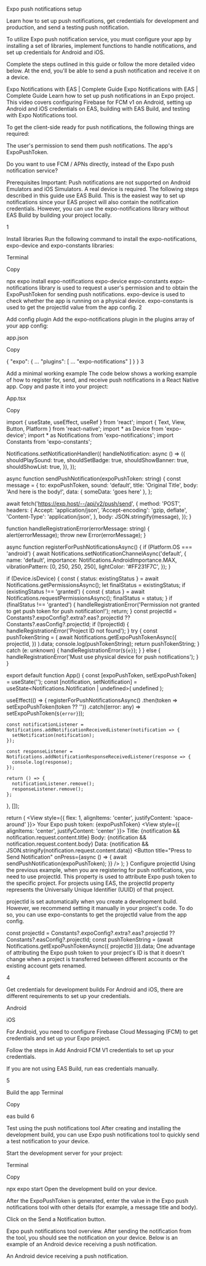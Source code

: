 Expo push notifications setup

Learn how to set up push notifications, get credentials for development and production, and send a testing push notification.

To utilize Expo push notification service, you must configure your app by installing a set of libraries, implement functions to handle notifications, and set up credentials for Android and iOS.

Complete the steps outlined in this guide or follow the more detailed video below. At the end, you'll be able to send a push notification and receive it on a device.

Expo Notifications with EAS | Complete Guide
Expo Notifications with EAS | Complete Guide
Learn how to set up push notifications in an Expo project. This video covers configuring Firebase for FCM v1 on Android, setting up Android and iOS credentials on EAS, building with EAS Build, and testing with Expo Notifications tool.


To get the client-side ready for push notifications, the following things are required:

The user's permission to send them push notifications.
The app's ExpoPushToken.

Do you want to use FCM / APNs directly, instead of the Expo push notification service?

Prerequisites
Important: Push notifications are not supported on Android Emulators and iOS Simulators. A real device is required.
The following steps described in this guide use EAS Build. This is the easiest way to set up notifications since your EAS project will also contain the notification credentials. However, you can use the expo-notifications library without EAS Build by building your project locally.

1

Install libraries
Run the following command to install the expo-notifications, expo-device and expo-constants libraries:

Terminal

Copy

npx expo install expo-notifications expo-device expo-constants
expo-notifications library is used to request a user's permission and to obtain the ExpoPushToken for sending push notifications.
expo-device is used to check whether the app is running on a physical device.
expo-constants is used to get the projectId value from the app config.
2

Add config plugin
Add the expo-notifications plugin in the plugins array of your app config:

app.json

Copy


{
  "expo": {
    ... 
    "plugins": [
      ... 
      "expo-notifications"
      ]
  }
}
3

Add a minimal working example
The code below shows a working example of how to register for, send, and receive push notifications in a React Native app. Copy and paste it into your project:

App.tsx

Copy


import { useState, useEffect, useRef } from 'react';
import { Text, View, Button, Platform } from 'react-native';
import * as Device from 'expo-device';
import * as Notifications from 'expo-notifications';
import Constants from 'expo-constants';

Notifications.setNotificationHandler({
  handleNotification: async () => ({
    shouldPlaySound: true,
    shouldSetBadge: true,
    shouldShowBanner: true,
    shouldShowList: true,
  }),
});

async function sendPushNotification(expoPushToken: string) {
  const message = {
    to: expoPushToken,
    sound: 'default',
    title: 'Original Title',
    body: 'And here is the body!',
    data: { someData: 'goes here' },
  };

  await fetch('https://exp.host/--/api/v2/push/send', {
    method: 'POST',
    headers: {
      Accept: 'application/json',
      'Accept-encoding': 'gzip, deflate',
      'Content-Type': 'application/json',
    },
    body: JSON.stringify(message),
  });
}

function handleRegistrationError(errorMessage: string) {
  alert(errorMessage);
  throw new Error(errorMessage);
}

async function registerForPushNotificationsAsync() {
  if (Platform.OS === 'android') {
    await Notifications.setNotificationChannelAsync('default', {
      name: 'default',
      importance: Notifications.AndroidImportance.MAX,
      vibrationPattern: [0, 250, 250, 250],
      lightColor: '#FF231F7C',
    });
  }

  if (Device.isDevice) {
    const { status: existingStatus } = await Notifications.getPermissionsAsync();
    let finalStatus = existingStatus;
    if (existingStatus !== 'granted') {
      const { status } = await Notifications.requestPermissionsAsync();
      finalStatus = status;
    }
    if (finalStatus !== 'granted') {
      handleRegistrationError('Permission not granted to get push token for push notification!');
      return;
    }
    const projectId =
      Constants?.expoConfig?.extra?.eas?.projectId ?? Constants?.easConfig?.projectId;
    if (!projectId) {
      handleRegistrationError('Project ID not found');
    }
    try {
      const pushTokenString = (
        await Notifications.getExpoPushTokenAsync({
          projectId,
        })
      ).data;
      console.log(pushTokenString);
      return pushTokenString;
    } catch (e: unknown) {
      handleRegistrationError(`${e}`);
    }
  } else {
    handleRegistrationError('Must use physical device for push notifications');
  }
}

export default function App() {
  const [expoPushToken, setExpoPushToken] = useState('');
  const [notification, setNotification] = useState<Notifications.Notification | undefined>(
    undefined
  );

  useEffect(() => {
    registerForPushNotificationsAsync()
      .then(token => setExpoPushToken(token ?? ''))
      .catch((error: any) => setExpoPushToken(`${error}`));

    const notificationListener = Notifications.addNotificationReceivedListener(notification => {
      setNotification(notification);
    });

    const responseListener = Notifications.addNotificationResponseReceivedListener(response => {
      console.log(response);
    });

    return () => {
      notificationListener.remove();
      responseListener.remove();
    };
  }, []);

  return (
    <View style={{ flex: 1, alignItems: 'center', justifyContent: 'space-around' }}>
      <Text>Your Expo push token: {expoPushToken}</Text>
      <View style={{ alignItems: 'center', justifyContent: 'center' }}>
        <Text>Title: {notification && notification.request.content.title} </Text>
        <Text>Body: {notification && notification.request.content.body}</Text>
        <Text>Data: {notification && JSON.stringify(notification.request.content.data)}</Text>
      </View>
      <Button
        title="Press to Send Notification"
        onPress={async () => {
          await sendPushNotification(expoPushToken);
        }}
      />
    </View>
  );
}
Configure projectId
Using the previous example, when you are registering for push notifications, you need to use projectId. This property is used to attribute Expo push token to the specific project. For projects using EAS, the projectId property represents the Universally Unique Identifier (UUID) of that project.

projectId is set automatically when you create a development build. However, we recommend setting it manually in your project's code. To do so, you can use expo-constants to get the projectId value from the app config.

const projectId = Constants?.expoConfig?.extra?.eas?.projectId ?? Constants?.easConfig?.projectId;
const pushTokenString = (await Notifications.getExpoPushTokenAsync({ projectId })).data;
One advantage of attributing the Expo push token to your project's ID is that it doesn't change when a project is transferred between different accounts or the existing account gets renamed.

4

Get credentials for development builds
For Android and iOS, there are different requirements to set up your credentials.


Android


iOS

For Android, you need to configure Firebase Cloud Messaging (FCM) to get credentials and set up your Expo project.

Follow the steps in Add Android FCM V1 credentials to set up your credentials.


If you are not using EAS Build, run eas credentials manually.

5

Build the app
Terminal

Copy

eas build
6

Test using the push notifications tool
After creating and installing the development build, you can use Expo push notifications tool to quickly send a test notification to your device.

Start the development server for your project:

Terminal

Copy

npx expo start
Open the development build on your device.

After the ExpoPushToken is generated, enter the value in the Expo push notifications tool with other details (for example, a message title and body).

Click on the Send a Notification button.

Expo push notifications tool overview.
After sending the notification from the tool, you should see the notification on your device. Below is an example of an Android device receiving a push notification.

An Android device receiving a push notification.